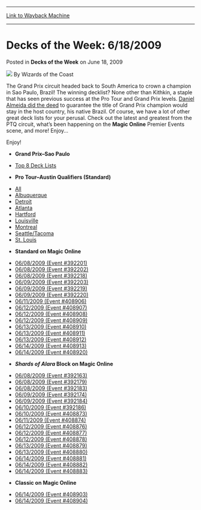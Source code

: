 
---
[Link to Wayback Machine](https://web.archive.org/web/20220121125400/https://magic.wizards.com/en/articles/archive/decks-week/decks-week-6182009-2009-06-18)

[_metadata_:author]:- "Wizards of the Coast"
[_metadata_:description]:- "The Grand Prix circuit headed back to South America to crown a champion in Sao Paulo, Brazil! The winning decklist? None other than Kithkin, a staple that has seen previous success at the Pro Tour and Grand Prix levels. Daniel Almeida did the deed to guarantee the title of Grand Prix champion would stay in the host country, his native Brazil. Of course, we have a lot of other"
[_metadata_:generator]:- "Drupal 7 (http://drupal.org)"
[_metadata_:node]:- "599611"
[_metadata_:publish_date]:- "2009-06-18"
[_metadata_:source]:- "div-main-content"
[_metadata_:title]:- "Decks of the Week: 6/18/2009"
[_metadata_:wayback_capture_timestamp]:- "2022-01-21 12:54:00"
[_metadata_:wayback_raw_url]:- "https://web.archive.org/web/20220121125400id_/https://magic.wizards.com/en/articles/archive/decks-week/decks-week-6182009-2009-06-18"
[_metadata_:wayback_url]:- "https://magic.wizards.com/en/articles/archive/decks-week/decks-week-6182009-2009-06-18"
---


Decks of the Week: 6/18/2009
============================



 Posted in **Decks of the Week**
 on June 18, 2009 






![](https://media.magic.wizards.com/styles/auth_small/public/images/person/wizards_author.jpg)
By Wizards of the Coast











The Grand Prix circuit headed back to South America to crown a champion in Sao Paulo, Brazil! The winning decklist? None other than Kithkin, a staple that has seen previous success at the Pro Tour and Grand Prix levels. [Daniel Almeida did the deed](/en/events/coverage/daniel-dominates-defending-brazil) to guarantee the title of Grand Prix champion would stay in the host country, his native Brazil. Of course, we have a lot of other great deck lists for your perusal. Check out the latest and greatest from the PTQ circuit, what’s been happening on the **Magic Online** Premier Events scene, and more! Enjoy…

Enjoy!

* **Grand Prix–Sao Paulo**
+ [Top 8 Deck Lists](/en/events/coverage/daniel-dominates-defending-brazil)

* **Pro Tour–Austin Qualifiers (Standard)**
+ [All](/en/events/coverage/pro-tour%E2%80%93austin-qualifying-season-top-8-decklists)
+ [Albuquerque](/en/articles/archive/event-coverage/pro-tour%E2%80%93austin-qualifying-season-top-8-decklists-2009-06-06)
+ [Detroit](/en/articles/archive/event-coverage/pro-tour%E2%80%93austin-qualifying-season-top-8-decklists-2009-06-13-1)
+ [Atlanta](/en/articles/archive/event-coverage/pro-tour%E2%80%93austin-qualifying-season-top-8-decklists-2009-06-14)
+ [Hartford](/en/articles/archive/event-coverage/pro-tour%E2%80%93austin-qualifying-season-top-8-decklists-2009-06-13-2)
+ [Louisville](/en/articles/archive/event-coverage/pro-tour%E2%80%93austin-qualifying-season-top-8-decklists-2009-06-06-1)
+ [Montreal](/en/articles/archive/event-coverage/pro-tour%E2%80%93austin-qualifying-season-top-8-decklists-2009-06-13-3)
+ [Seattle/Tacoma](/en/articles/archive/event-coverage/pro-tour%E2%80%93austin-qualifying-season-top-8-decklists-2009-05-31)
+ [St. Louis](/en/articles/archive/event-coverage/pro-tour%E2%80%93austin-qualifying-season-top-8-decklists-2009-06-14-0)

* **Standard on Magic Online**
+ [06/08/2009 (Event #392201)](http://archive.wizards.com/magic/magazine/events.aspx?x=mtg/daily/decks/mol392201)
+ [06/08/2009 (Event #392202)](http://archive.wizards.com/magic/magazine/events.aspx?x=mtg/daily/decks/mol392202)
+ [06/08/2009 (Event #392218)](http://archive.wizards.com/magic/magazine/events.aspx?x=mtg/daily/decks/mol392218)
+ [06/09/2009 (Event #392203)](http://archive.wizards.com/magic/magazine/events.aspx?x=mtg/daily/decks/mol392203)
+ [06/09/2009 (Event #392219)](http://archive.wizards.com/magic/magazine/events.aspx?x=mtg/daily/decks/mol392219)
+ [06/09/2009 (Event #392220)](http://archive.wizards.com/magic/magazine/events.aspx?x=mtg/daily/decks/mol392220)
+ [06/11/2009 (Event #408906)](http://archive.wizards.com/magic/magazine/events.aspx?x=mtg/daily/decks/mol408906)
+ [06/12/2009 (Event #408907)](http://archive.wizards.com/magic/magazine/events.aspx?x=mtg/daily/decks/mol408907)
+ [06/12/2009 (Event #408908)](http://archive.wizards.com/magic/magazine/events.aspx?x=mtg/daily/decks/mol408908)
+ [06/12/2009 (Event #408909)](http://archive.wizards.com/magic/magazine/events.aspx?x=mtg/daily/decks/mol408909)
+ [06/13/2009 (Event #408910)](http://archive.wizards.com/magic/magazine/events.aspx?x=mtg/daily/decks/mol408910)
+ [06/13/2009 (Event #408911)](http://archive.wizards.com/magic/magazine/events.aspx?x=mtg/daily/decks/mol408911)
+ [06/13/2009 (Event #408912)](http://archive.wizards.com/magic/magazine/events.aspx?x=mtg/daily/decks/mol408912)
+ [06/14/2009 (Event #408913)](http://archive.wizards.com/magic/magazine/events.aspx?x=mtg/daily/decks/mol408913)
+ [06/14/2009 (Event #408920)](http://archive.wizards.com/magic/magazine/events.aspx?x=mtg/daily/decks/mol408920)

* ***Shards of Alara* Block on Magic Online**
+ [06/08/2009 (Event #392163)](http://archive.wizards.com/magic/magazine/events.aspx?x=mtg/daily/decks/mol392163)
+ [06/08/2009 (Event #392179)](http://archive.wizards.com/magic/magazine/events.aspx?x=mtg/daily/decks/mol392179)
+ [06/08/2009 (Event #392183)](http://archive.wizards.com/magic/magazine/events.aspx?x=mtg/daily/decks/mol392183)
+ [06/09/2009 (Event #392174)](http://archive.wizards.com/magic/magazine/events.aspx?x=mtg/daily/decks/mol392174)
+ [06/09/2009 (Event #392184)](http://archive.wizards.com/magic/magazine/events.aspx?x=mtg/daily/decks/mol392184)
+ [06/10/2009 (Event #392186)](http://archive.wizards.com/magic/magazine/events.aspx?x=mtg/daily/decks/mol392186)
+ [06/10/2009 (Event #408873)](http://archive.wizards.com/magic/magazine/events.aspx?x=mtg/daily/decks/mol408873)
+ [06/11/2009 (Event #408874)](http://archive.wizards.com/magic/magazine/events.aspx?x=mtg/daily/decks/mol408874)
+ [06/12/2009 (Event #408876)](http://archive.wizards.com/magic/magazine/events.aspx?x=mtg/daily/decks/mol408876)
+ [06/12/2009 (Event #408877)](http://archive.wizards.com/magic/magazine/events.aspx?x=mtg/daily/decks/mol408877)
+ [06/12/2009 (Event #408878)](http://archive.wizards.com/magic/magazine/events.aspx?x=mtg/daily/decks/mol408878)
+ [06/13/2009 (Event #408879)](http://archive.wizards.com/magic/magazine/events.aspx?x=mtg/daily/decks/mol408879)
+ [06/13/2009 (Event #408880)](http://archive.wizards.com/magic/magazine/events.aspx?x=mtg/daily/decks/mol408880)
+ [06/14/2009 (Event #408881)](http://archive.wizards.com/magic/magazine/events.aspx?x=mtg/daily/decks/mol408881)
+ [06/14/2009 (Event #408882)](http://archive.wizards.com/magic/magazine/events.aspx?x=mtg/daily/decks/mol408882)
+ [06/14/2009 (Event #408883)](http://archive.wizards.com/magic/magazine/events.aspx?x=mtg/daily/decks/mol408883)

* **Classic on Magic Online**
+ [06/14/2009 (Event #408903)](http://archive.wizards.com/magic/magazine/events.aspx?x=mtg/daily/decks/mol408903)
+ [06/14/2009 (Event #408904)](http://archive.wizards.com/magic/magazine/events.aspx?x=mtg/daily/decks/mol408904)






